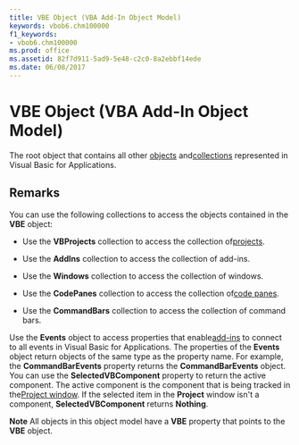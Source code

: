 ```yaml
---
title: VBE Object (VBA Add-In Object Model)
keywords: vbob6.chm100000
f1_keywords:
- vbob6.chm100000
ms.prod: office
ms.assetid: 82f7d911-5ad9-5e48-c2c0-8a2ebbf14ede
ms.date: 06/08/2017
---
```



# VBE Object (VBA Add-In Object Model)



The root object that contains all other [objects](../../Glossary/vbe-glossary.md#object) and[collections](../../Glossary/vbe-glossary.md#collection) represented in Visual Basic for Applications.

## Remarks

You can use the following collections to access the objects contained in the  **VBE** object:


- Use the  **VBProjects** collection to access the collection of[projects](../../Glossary/vbe-glossary.md#project).
    
- Use the  **AddIns** collection to access the collection of add-ins.
    
- Use the  **Windows** collection to access the collection of windows.
    
- Use the  **CodePanes** collection to access the collection of[code panes](../../Glossary/vbe-glossary.md#code-pane).
    
- Use the  **CommandBars** collection to access the collection of command bars.
    

Use the  **Events** object to access properties that enable[add-ins](../../Glossary/vbe-glossary.md#add-in) to connect to all events in Visual Basic for Applications. The properties of the **Events** object return objects of the same type as the property name. For example, the **CommandBarEvents** property returns the **CommandBarEvents** object.
You can use the  **SelectedVBComponent** property to return the active component. The active component is the component that is being tracked in the[Project window](../../Glossary/vbe-glossary.md#project-window). If the selected item in the  **Project** window isn't a component, **SelectedVBComponent** returns **Nothing**.

 **Note**  All objects in this object model have a  **VBE** property that points to the **VBE** object.



